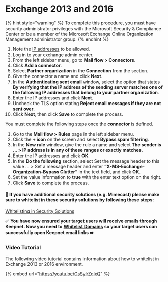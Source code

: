 # Exchange 2013 and 2016

{% hint style="warning" %}
To complete this procedure, you must have security administrator privileges with the Microsoft Security & Compliance Center or be a member of the Microsoft Exchange Online Organization Management administrator group.
{% endhint %}

1. Note the [IP addresses](https://app.gitbook.com/o/-LMcQ_WBbT5jibln-2Mt/s/lKFxOYqYqSykikkXpwjG/next-generation-product/getting-started/3.-ensure-email-deliverability/exchange-2013-and-2016) to be allowed.
2. Log in to your exchange admin center.
3. From the left sidebar menu, go to **Mail flow > Connectors**.
4. Click **Add a connector**.
5. Select **Partner organization** in the **Connection** from the section.
6. Give the connector a name and click **Next**.
7. In the **Authenticating sent email** window, select the option that states **By verifying that the IP address of the sending server matches one of the following IP addresses that belong to your partner organization**.
8. Enter the IP addresses and click **Next**.
9. Uncheck the TLS option stating **Reject email messages if they are not sent over**.
10. Click **Next**, then click **Save** to complete the process.

You must complete the following steps once the **connector** is defined.

1. Go to the **Mail flow > Rules** page in the left sidebar menu.
2. Click the **+ icon** on the screen and select **Bypass spam filtering**.
3. In the **New rule** window, give the rule a name and select **The sender is ... > IP address is in any of these ranges or exactly matches.**
4. Enter the IP addresses and click **OK**.
5. In the **Do the following** section, select Set the message header to this value ... > Set a message header and enter **“X-MS-Exchange-Organization-Bypass Clutter”** in the text field, and click **OK**.
6. Set the value information to **true** with the enter text option on the right.
7. Click **Save** to complete the process.

#### **🚨 If you have additional security solutions (e.g. Mimecast) please make sure to whitelist in these security solutions by following these steps:**

[​Whitelisting in Security Solutions​](../../miscellaneous/whitelisting/whitelisting-in-other-security-solutions.md)

​✅ **You have now ensured your target users will receive emails through Keepnet. Now you need to** [**Whitelist Domains**](../optional-add-domains-to-url-protection/) **so your target users can successfully open Keepnet email links ➡️**

### Video Tutorial <a href="#video-tutorial" id="video-tutorial"></a>

The following video tutorial contains information about how to whitelist in Exchange 2013 or 2016 environment.

{% embed url="https://youtu.be/GsSylrZqlxQ" %}
